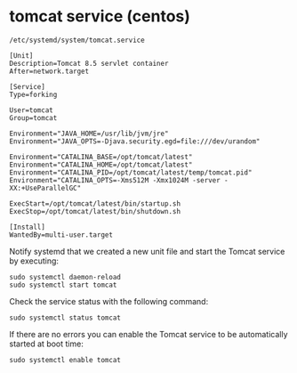# tomcat service (centos)

`/etc/systemd/system/tomcat.service`

```
[Unit]
Description=Tomcat 8.5 servlet container
After=network.target

[Service]
Type=forking

User=tomcat
Group=tomcat

Environment="JAVA_HOME=/usr/lib/jvm/jre"
Environment="JAVA_OPTS=-Djava.security.egd=file:///dev/urandom"

Environment="CATALINA_BASE=/opt/tomcat/latest"
Environment="CATALINA_HOME=/opt/tomcat/latest"
Environment="CATALINA_PID=/opt/tomcat/latest/temp/tomcat.pid"
Environment="CATALINA_OPTS=-Xms512M -Xmx1024M -server -XX:+UseParallelGC"

ExecStart=/opt/tomcat/latest/bin/startup.sh
ExecStop=/opt/tomcat/latest/bin/shutdown.sh

[Install]
WantedBy=multi-user.target
```

Notify systemd that we created a new unit file and start the Tomcat service by executing:

```
sudo systemctl daemon-reload
sudo systemctl start tomcat
```

Check the service status with the following command:

```
sudo systemctl status tomcat
```

If there are no errors you can enable the Tomcat service to be automatically started at boot time:

```
sudo systemctl enable tomcat
```
